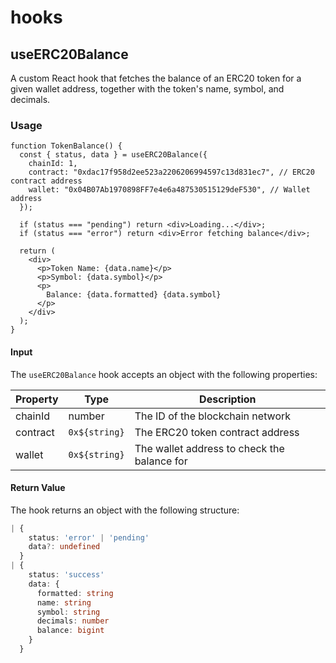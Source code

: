 # hooks

## useERC20Balance

A custom React hook that fetches the balance of an ERC20 token for a given wallet address, together with the token's name, symbol, and decimals.

### Usage

```tsx
function TokenBalance() {
  const { status, data } = useERC20Balance({
    chainId: 1,
    contract: "0xdac17f958d2ee523a2206206994597c13d831ec7", // ERC20 contract address
    wallet: "0x04B07Ab1970898FF7e4e6a487530515129deF530", // Wallet address
  });

  if (status === "pending") return <div>Loading...</div>;
  if (status === "error") return <div>Error fetching balance</div>;

  return (
    <div>
      <p>Token Name: {data.name}</p>
      <p>Symbol: {data.symbol}</p>
      <p>
        Balance: {data.formatted} {data.symbol}
      </p>
    </div>
  );
}
```

#### Input

The `useERC20Balance` hook accepts an object with the following properties:

| Property | Type          | Description                                 |
| -------- | ------------- | ------------------------------------------- |
| chainId  | number        | The ID of the blockchain network            |
| contract | `0x${string}` | The ERC20 token contract address            |
| wallet   | `0x${string}` | The wallet address to check the balance for |

#### Return Value

The hook returns an object with the following structure:

```typescript
| {
    status: 'error' | 'pending'
    data?: undefined
  }
| {
    status: 'success'
    data: {
      formatted: string
      name: string
      symbol: string
      decimals: number
      balance: bigint
    }
  }
```
